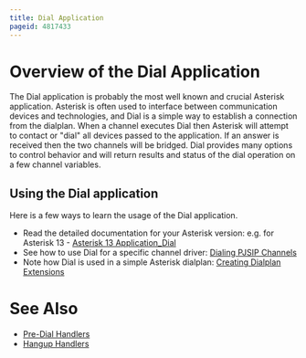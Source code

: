 ```yaml
---
title: Dial Application
pageid: 4817433
---
```


Overview of the Dial Application
================================

The Dial application is probably the most well known and crucial Asterisk application. Asterisk is often used to interface between communication devices and technologies, and Dial is a simple way to establish a connection from the dialplan. When a channel executes Dial then Asterisk will attempt to contact or "dial" all devices passed to the application. If an answer is received then the two channels will be bridged. Dial provides many options to control behavior and will return results and status of the dial operation on a few channel variables.

Using the Dial application
--------------------------

Here is a few ways to learn the usage of the Dial application.

* Read the detailed documentation for your Asterisk version: e.g. for Asterisk 13 - [Asterisk 13 Application\_Dial](/Asterisk-13-Application_Dial)
* See how to use Dial for a specific channel driver: [Dialing PJSIP Channels](/Configuration/Channel-Drivers/SIP/Configuring-res_pjsip/Dialing-PJSIP-Channels)
* Note how Dial is used in a simple Asterisk dialplan: [Creating Dialplan Extensions](/Deployment/Basic-PBX-Functionality/Creating-Dialplan-Extensions)

See Also
========

* [Pre-Dial Handlers](/Configuration/Dialplan/Subroutines/Pre-Dial-Handlers)
* [Hangup Handlers](/Configuration/Dialplan/Subroutines/Hangup-Handlers)

 


